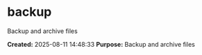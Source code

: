 # backup

Backup and archive files

**Created:** 2025-08-11 14:48:33
**Purpose:** Backup and archive files

